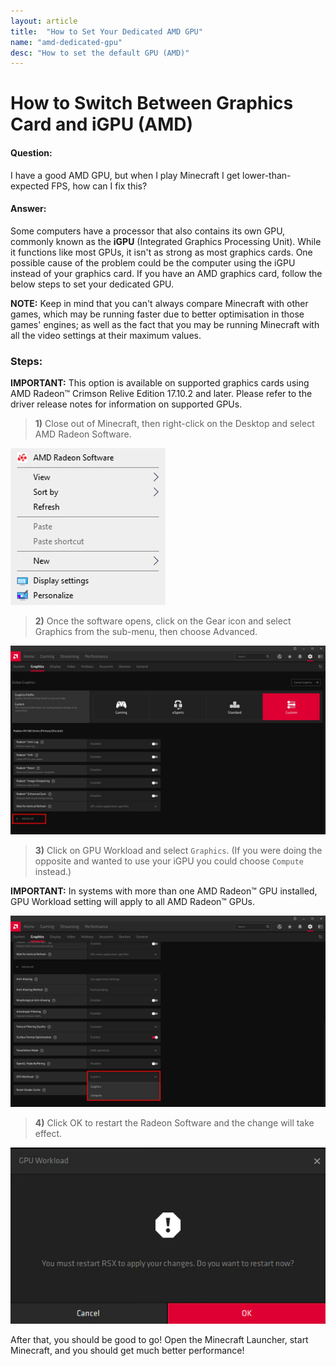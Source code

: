 ```yaml
---
layout: article
title:  "How to Set Your Dedicated AMD GPU"
name: "amd-dedicated-gpu"
desc: "How to set the default GPU (AMD)"
---
```


# How to Switch Between Graphics Card and iGPU (AMD)

#### Question:
I have a good AMD GPU, but when I play Minecraft I get lower-than-expected FPS, how can I fix this?

#### Answer:
Some computers have a processor that also contains its own GPU, commonly known as the **iGPU** (Integrated Graphics Processing Unit). While it functions like most GPUs, it isn't as strong as most graphics cards. One possible cause of the problem could be the computer using the iGPU instead of your graphics card. If you have an AMD graphics card, follow the below steps to set your dedicated GPU.

**NOTE:** Keep in mind that you can't always compare Minecraft with other games, which may be running faster due to better optimisation in those games' engines; as well as the fact that you may be running Minecraft with all the video settings at their maximum values.

### Steps:

**IMPORTANT:** This option is available on supported graphics cards using AMD Radeon™ Crimson Relive Edition 17.10.2 and later. Please refer to the driver release notes for information on supported GPUs.

> **1)** Close out of Minecraft, then right-click on the Desktop and select AMD Radeon Software.

![](/static/images/help/amd-dedicated-gpu/RS_PopUP.png)

> **2)** Once the software opens, click on the Gear icon and select Graphics from the sub-menu, then choose Advanced.

![](/static/images/help/amd-dedicated-gpu/amd_advancedsettings.png)

> **3)** Click on GPU Workload and select `Graphics`. (If you were doing the opposite and wanted to use your iGPU you could choose `Compute` instead.)

**IMPORTANT:** In systems with more than one AMD Radeon™ GPU installed, GPU Workload setting will apply to all AMD Radeon™ GPUs.

![](/static/images/help/amd-dedicated-gpu/gpu_workload.png)

> **4)** Click OK to restart the Radeon Software and the change will take effect.

![](/static/images/help/amd-dedicated-gpu/rsx_restart.png)

After that, you should be good to go! Open the Minecraft Launcher, start Minecraft, and you should get much better performance!
